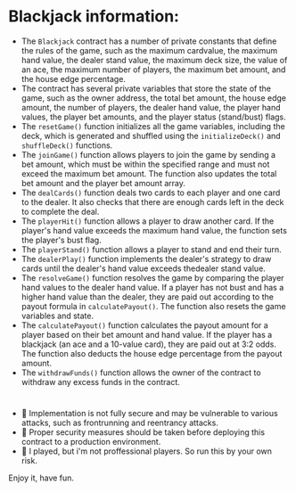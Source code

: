 # Blackjack information:
- The `Blackjack` contract has a number of private constants that define the rules of the game, such as the maximum cardvalue, the maximum hand value, the dealer stand value, the maximum deck size, the value of an ace, the maximum number of players, the maximum bet amount, and the house edge percentage.
- The contract has several private variables that store the state of the game, such as the owner address, the total bet amount, the house edge amount, the number of players, the dealer hand value, the player hand values, the player bet amounts, and the player status (stand/bust) flags.
- The `resetGame()` function initializes all the game variables, including the deck, which is generated and shuffled using the `initializeDeck()` and `shuffleDeck()` functions.
- The `joinGame()` function allows players to join the game by sending a bet amount, which must be within the specified range and must not exceed the maximum bet amount. The function also updates the total bet amount and the player bet amount array.
- The `dealCards()` function deals two cards to each player and one card to the dealer. It also checks that there are enough cards left in the deck to complete the deal.
- The `playerHit()` function allows a player to draw another card. If the player's hand value exceeds the maximum hand value, the function sets the player's bust flag.
- The `playerStand()` function allows a player to stand and end their turn.
- The `dealerPlay()` function implements the dealer's strategy to draw cards until the dealer's hand value exceeds thedealer stand value.
- The `resolveGame()` function resolves the game by comparing the player hand values to the dealer hand value. If a player has not bust and has a higher hand value than the dealer, they are paid out according to the payout formula in `calculatePayout()`. The function also resets the game variables and state.
- The `calculatePayout()` function calculates the payout amount for a player based on their bet amount and hand value. If the player has a blackjack (an ace and a 10-value card), they are paid out at 3:2 odds. The function also deducts the house edge percentage from the payout amount.
- The `withdrawFunds()` function allows the owner of the contract to withdraw any excess funds in the contract.

#

  - 🛑 Implementation is not fully secure and may be vulnerable to various attacks, such as frontrunning and reentrancy attacks. 
  - 🛑 Proper security measures should be taken before deploying this contract to a production environment.
  - 🛑 I played, but i'm not proffessional players. So run this by your own risk.

Enjoy it, have fun.
